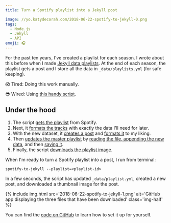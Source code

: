 ```yaml
---
title: Turn a Spotify playlist into a Jekyll post

image: //yo.katydecorah.com/2018-06-22-spotify-to-jekyll-0.png
tags:
  - Node.js
  - Jekyll
  - API
emoji: 🎧
---
```


For the past ten years, I've created a playlist for each season. I wrote about this before when I made [Jekyll data playlists](https://katydecorah.com/code/jekyll-data-playlists/). At the end of each season, the playlist gets a post and I store all the data in `_data/playlists.yml` (for safe keeping).

:scream: Tired: Doing this work manually.

:sunglasses: Wired: Using [this handy script](https://github.com/katydecorah/spotify-to-jekyll).

## Under the hood

1. The script [gets the playlist](https://github.com/katydecorah/spotify-to-jekyll/blob/fc88b4eff599074ebae58fa3dd8e574761edb050/index.js#L21-L38) from Spotify.
2. Next, it [formats the tracks](https://github.com/katydecorah/spotify-to-jekyll/blob/fc88b4eff599074ebae58fa3dd8e574761edb050/index.js#L40-L64) with exactly the data I'll need for later.
3. With the new dataset, it [creates a post](https://github.com/katydecorah/spotify-to-jekyll/blob/fc88b4eff599074ebae58fa3dd8e574761edb050/index.js#L66-L79) and [formats it](https://github.com/katydecorah/spotify-to-jekyll/blob/fc88b4eff599074ebae58fa3dd8e574761edb050/index.js#L81-L93) to my liking.
4. Then [updates the master playlist](https://github.com/katydecorah/spotify-to-jekyll/blob/fc88b4eff599074ebae58fa3dd8e574761edb050/index.js#L95-L117) by [reading the file, appending the new data](https://github.com/katydecorah/spotify-to-jekyll/blob/fc88b4eff599074ebae58fa3dd8e574761edb050/index.js#L108-L117), and then [saving it](https://github.com/katydecorah/spotify-to-jekyll/blob/fc88b4eff599074ebae58fa3dd8e574761edb050/index.js#L97-L104).
5. Finally, the script [downloads the playlist image](https://github.com/katydecorah/spotify-to-jekyll/blob/fc88b4eff599074ebae58fa3dd8e574761edb050/index.js#L119-L127).

When I'm ready to turn a Spotify playlist into a post, I run from terminal:

```
spotify-to-jekyll --playlist=<playlist-id>
```

In a few seconds, the script has updated `_data/playlist.yml`, created a new post, and downloaded a thumbnail image for the post.

{% include img.html src='2018-06-22-spotify-to-jekyll-1.png' alt='GitHub app displaying the three files that have been downloaded' class='img-half' %}

You can find the [code on GitHub](https://github.com/katydecorah/spotify-to-jekyll) to learn how to set it up for yourself.
